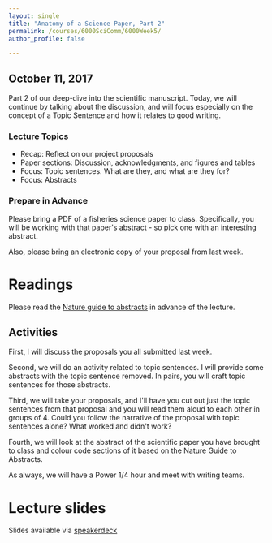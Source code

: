 ```yaml
---
layout: single
title: "Anatomy of a Science Paper, Part 2"
permalink: /courses/6000SciComm/6000Week5/
author_profile: false

---
```


## October 11, 2017

Part 2 of our deep-dive into the scientific manuscript. Today, we will continue by talking about the discussion, and will focus especially on the concept of a Topic Sentence and how it relates to good writing.

### Lecture Topics

* Recap: Reflect on our project proposals
* Paper sections: Discussion, acknowledgments, and figures and tables
* Focus: Topic sentences. What are they, and what are they for?
* Focus: Abstracts

### Prepare in Advance

Please bring a PDF of a fisheries science paper to class. Specifically, you will be working with that paper's abstract - so pick one with an interesting abstract.

Also, please bring an electronic copy of your proposal from last week.

# Readings

Please read the [Nature guide to abstracts](www.nature.com/nature/authors/gta/Letter_bold_para.doc) in advance of the lecture.

## Activities

First, I will discuss the proposals you all submitted last week.

Second, we will do an activity related to topic sentences. I will provide some abstracts with the topic sentence removed. In pairs, you will craft topic sentences for those abstracts.

Third, we will take your proposals, and I'll have you cut out just the topic sentences from that proposal and you will read them aloud to each other in groups of 4. Could you follow the narrative of the proposal with topic sentences alone? What worked and didn't work?

Fourth, we will look at the abstract of the scientific paper you have brought to class and colour code sections of it based on the Nature Guide to Abstracts. 

As always, we will have a Power 1/4 hour and meet with writing teams.

# Lecture slides

<script async class="speakerdeck-embed" data-id="dc11ef21e1e44d458264f4da37ab4765" data-ratio="1.77777777777778" src="//speakerdeck.com/assets/embed.js"></script>

Slides available via [speakerdeck](https://speakerdeck.com/pandalusplatyceros/fish-6000-week-5-anatomy-of-a-science-paper-part-2)

